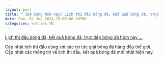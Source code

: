 ```yaml
---
layout: post
title: " [Đá bóng hôm nay] Lịch thi đấu bóng đá, kết quả bóng đá, trực tiếp bóng đá hôm nay ..."
date: Sun, 02 Jun 2024 23:00:00 +0700
categories: entries VN
---
```

[Lịch thi đấu bóng đá, kết quả bóng đá, trực tiếp bóng đá hôm nay ...](https://bnews.vn/lich-thi-dau-bong-da-hom-nay-ngay-3-6-2024/336255.html)

Cập nhật lịch thi đấu cùng với các tin tức giải bóng đá hàng đầu thế giới. Cập nhật các thông tin về lịch thi đấu, kết quả bóng đá mới nhất hiện nay.

